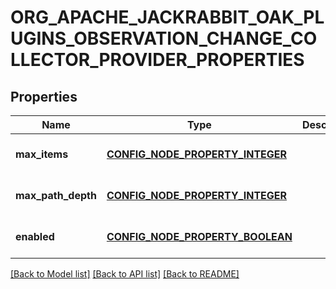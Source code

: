 # ORG_APACHE_JACKRABBIT_OAK_PLUGINS_OBSERVATION_CHANGE_COLLECTOR_PROVIDER_PROPERTIES

## Properties
Name | Type | Description | Notes
------------ | ------------- | ------------- | -------------
**max_items** | [**CONFIG_NODE_PROPERTY_INTEGER**](configNodePropertyInteger.md) |  | [optional] [default to null]
**max_path_depth** | [**CONFIG_NODE_PROPERTY_INTEGER**](configNodePropertyInteger.md) |  | [optional] [default to null]
**enabled** | [**CONFIG_NODE_PROPERTY_BOOLEAN**](configNodePropertyBoolean.md) |  | [optional] [default to null]

[[Back to Model list]](../README.md#documentation-for-models) [[Back to API list]](../README.md#documentation-for-api-endpoints) [[Back to README]](../README.md)


